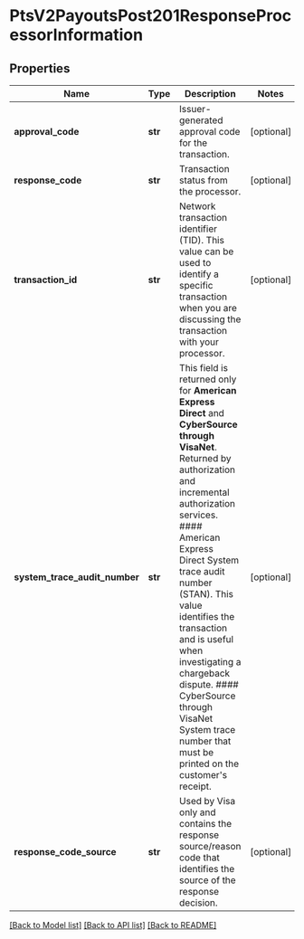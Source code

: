 # PtsV2PayoutsPost201ResponseProcessorInformation

## Properties
Name | Type | Description | Notes
------------ | ------------- | ------------- | -------------
**approval_code** | **str** | Issuer-generated approval code for the transaction. | [optional] 
**response_code** | **str** | Transaction status from the processor. | [optional] 
**transaction_id** | **str** | Network transaction identifier (TID). This value can be used to identify a specific transaction when you are discussing the transaction with your processor.  | [optional] 
**system_trace_audit_number** | **str** | This field is returned only for **American Express Direct** and **CyberSource through VisaNet**. Returned by authorization and incremental authorization services.  #### American Express Direct  System trace audit number (STAN). This value identifies the transaction and is useful when investigating a chargeback dispute.  #### CyberSource through VisaNet  System trace number that must be printed on the customer&#39;s receipt.  | [optional] 
**response_code_source** | **str** | Used by Visa only and contains the response source/reason code that identifies the source of the response decision.  | [optional] 

[[Back to Model list]](../README.md#documentation-for-models) [[Back to API list]](../README.md#documentation-for-api-endpoints) [[Back to README]](../README.md)



